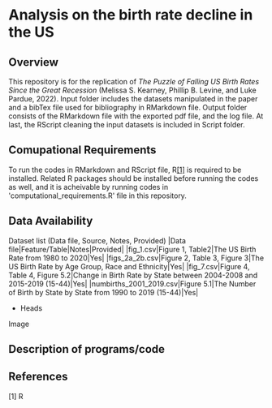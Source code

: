# Analysis on the birth rate decline in the US
## Overview
This repository is for the replication of *The Puzzle of Falling US Birth Rates Since the Great Recession* (Melissa S. Kearney, Phillip B. Levine, and Luke Pardue, 2022). Input folder includes the datasets manipulated in the paper and a bibTex file used for bibliography in RMarkdown file. Output folder consists of the RMarkdown file with the exported pdf file, and the log file. At last, the RScript cleaning the input datasets is included in Script folder.

## Comupational Requirements
To run the codes in RMarkdown and RScript file, R[[1]](#1) is required to be installed. Related R packages should be installed before running the codes as well, and it is acheivable by running codes in 'computational_requirements.R' file in this repository.

## Data Availability 

Dataset list (Data file, Source, Notes, Provided)
|Data file|Feature/Table|Notes|Provided|
|fig_1.csv|Figure 1, Table2|The US Birth Rate from 1980 to 2020|Yes|
|figs_2a_2b.csv|Figure 2, Table 3, Figure 3|The US Birth Rate by Age Group, Race and Ethnicity|Yes|
|fig_7.csv|Figure 4, Table 4, Figure 5.2|Change in Birth Rate by State between 2004-2008 and 2015-2019 (15-44)|Yes|
|numbirths_2001_2019.csv|Figure 5.1|The Number of Birth by State by State from 1990 to 2019 (15-44)|Yes|


+ Heads

Image


## Description of programs/code

## References

<a id="1">[1]</a> 
R
